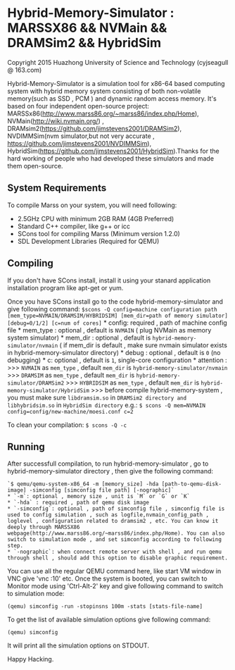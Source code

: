 Hybrid-Memory-Simulator : MARSSX86 && NVMain && DRAMSim2 && HybridSim 
=====================================================================

Copyright 2015 Huazhong University of Science and Technology (cyjseagull @ 163.com)

Hybrid-Memory-Simulator is a simulation tool for x86-64 based computing system with hybrid memory system consisting of both non-volatile memory(such as SSD , PCM ) and dynamic random access memory. It's based on four independent open-source project: MARSSx86(http://www.marss86.org/~marss86/index.php/Home), NVMain(http://wiki.nvmain.org/) , DRAMsim2(https://github.com/jimstevens2001/DRAMSim2), NVDIMMSim(nvm simulator,but not very accurate , https://github.com/jimstevens2001/NVDIMMSim), HybridSim(https://github.com/jimstevens2001/HybridSim).Thanks for the hard working of people who had developed these simulators and made them open-source.  

System Requirements
-------------------
To compile Marss on your system, you will need following:
* 2.5GHz CPU with minimum 2GB RAM (4GB Preferred)
* Standard C++ compiler, like g++ or icc
* SCons tool for compiling Marss (Minimum version 1.2.0)
* SDL Development Libraries (Required for QEMU)


Compiling
---------
If you don't have SCons install, install it using your stanard application
installation program like apt-get or yum.

Once you have SCons install go to the code hybrid-memory-simulator and give following command:
	`$scons -Q config=machine configuration path  [mem_type=NVMAIN/DRAMSIM/HYBRIDSIM] [mem_dir=path of memory simulator] [debug=0/1/2] [c=num of cores]`
	* config: required , path of machine config file
	* mem_type : optional , default is `NVMAIN` ( plug NVMain as memory system simulator)
	* mem_dir : optional , default is `hybrid-memory-simulator/nvmain` ( if mem_dir is default , make sure nvmain simulator exists in hybrid-memory-simulator directory)
	* debug : optional , default is `0` (no debugging)
	* c: optional , default is `1`, single-core configuration
	* attention : 
	>>> `NVMAIN` as `mem_type` , default `mem_dir` is `hybrid-memory-simulator/nvmain`
	>>> `DRAMSIM` as `mem_type` , default `mem_dir` is `hybrid-memory-simulator/DRAMSim2`
	>>> `HYBRIDSIM` as `mem_type` , default `mem_dir` is `hybrid-memory-simulator/HybridSim`
	>>> before compile hybrid-memory-system , you must make sure `libdramsim.so` in `DRAMSim2 directory and libhybridsim.so` in `HybridSim directory` 
	e.g.:
    `$ scons -Q mem=NVMAIN config=config/new-machine/moesi.conf c=2`

To clean your compilation:
    `$ scons -Q -c`

Running
-------
After successfull compilation, to run hybrid-memory-simulator , go to hybrid-memory-simulator directory , then give the following command:

    `$ qemu/qemu-system-x86_64 -m [memory_size] -hda [path-to-qemu-disk-image] -simconfig [simconfig file path] [-nographic]`
	* `-m`: optional , memory size , unit is `M` or `G` or `K` 
	* `-hda` : required , path of qemu disk image 
	* `-simconfig`: optional , path of simconfig file , simconfig file is used to config simulation , such as logfile,nvmain_config_path , loglevel , configuration related to dramsim2 , etc. You can know it deeply through MARSSX86 webpage(http://www.marss86.org/~marss86/index.php/Home). You can also switch to simulation mode , and set simconfig according to following step.
	* `-nographic`: when connect remote server with shell , and run qemu through shell , should add this option to disable graphic requirement.

You can use all the regular QEMU command here, like start VM window in VNC give
'vnc :10' etc.  Once the system is booted, you can switch to Monitor mode using
'Ctrl-Alt-2' key and give following command to switch to simulation mode:

    (qemu) simconfig -run -stopinsns 100m -stats [stats-file-name]

To get the list of available simulation options give following command:

    (qemu) simconfig

It will print all the simulation options on STDOUT.

Happy Hacking.
